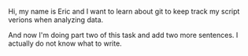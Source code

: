 Hi, my name is Eric and I want to learn about git to keep track my script verions when analyzing data.

And now I'm doing part two of this task and add two more sentences. I actually do not know what to write. 